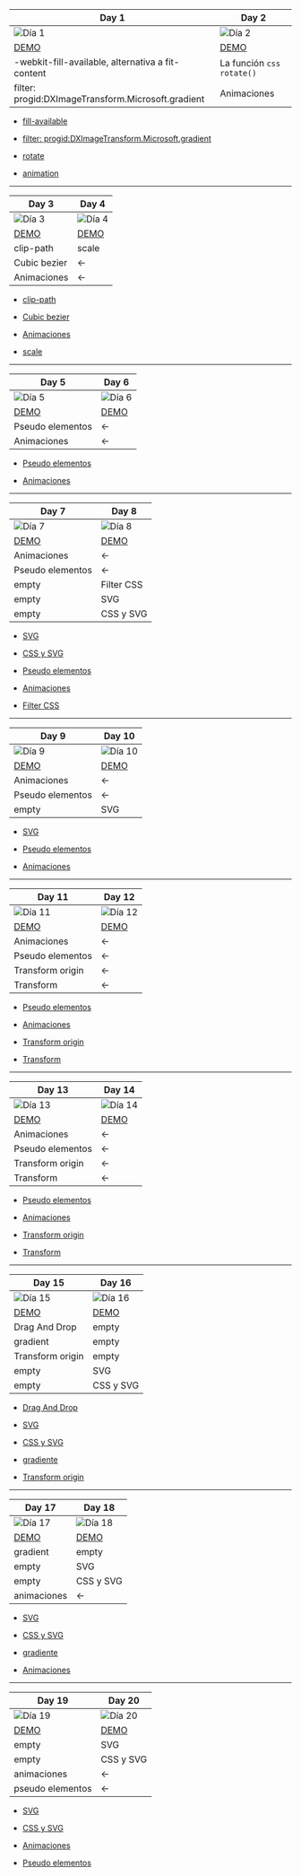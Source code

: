 
| Day 1 | Day 2 |
| ----------- | ----------- |
| ![Día 1](images/day1.png) | ![Día 2](images/day2.gif) |
| [DEMO](https://miguelhg2351.github.io/100-days-css/01) | <a href="https://miguelhg2351.github.io/100-days-css/02">DEMO</a> |
| -webkit-fill-available, alternativa a fit-content | La función ```css rotate()``` |
| filter: progid:DXImageTransform.Microsoft.gradient | Animaciones |

- [fill-available](https://developer.mozilla.org/es/docs/Web/CSS/width)

- [filter: progid:DXImageTransform.Microsoft.gradient](https://docs.microsoft.com/en-us/previous-versions/windows/internet-explorer/ie-developer/platform-apis/ms532997(v=vs.85))

- [rotate](https://developer.mozilla.org/en-US/docs/Web/CSS/transform-function/rotate())

- [animation](https://developer.mozilla.org/es/docs/Web/CSS/animation)

------------

| Day 3 | Day 4 |
| ----------- | ----------- |
| ![Día 3](images/day3.gif) | ![Día 4](images/day4.gif) |
| [DEMO](https://miguelhg2351.github.io/100-days-css/03) | <a href="https://miguelhg2351.github.io/100-days-css/04">DEMO</a> |
| clip-path | scale |
| Cubic bezier | <- |
| Animaciones | <- |

- [clip-path](https://developer.mozilla.org/es/docs/Web/CSS/clip-path)

- [Cubic bezier](https://developer.mozilla.org/en-US/docs/Web/CSS/easing-function)

- [Animaciones](https://developer.mozilla.org/es/docs/Web/CSS/animation)

- [scale](https://developer.mozilla.org/es/docs/Web/CSS/transform-function/scale)

------------

| Day 5 | Day 6 |
| ----------- | ----------- |
| ![Día 5](images/day5.png) | ![Día 6](images/day6.png) |
| [DEMO](https://miguelhg2351.github.io/100-days-css/05) | <a href="https://miguelhg2351.github.io/100-days-css/06">DEMO</a> |
| Pseudo elementos | <- |
| Animaciones | <- |

- [Pseudo elementos](https://developer.mozilla.org/es/docs/Web/CSS/Pseudoelementos)

- [Animaciones](https://developer.mozilla.org/es/docs/Web/CSS/animation)

------------

| Day 7 | Day 8 |
| ----------- | ----------- |
| ![Día 7](images/day7.png) | ![Día 8](images/day8.gif) |
| [DEMO](https://miguelhg2351.github.io/100-days-css/07) | <a href="https://miguelhg2351.github.io/100-days-css/08">DEMO</a> |
| Animaciones | <- |
| Pseudo elementos | <- |
| empty | Filter CSS |
| empty | SVG |
| empty | CSS y SVG |

- [SVG](https://developer.mozilla.org/es/docs/Web/SVG)

- [CSS y SVG](https://developer.mozilla.org/en-US/docs/Web/SVG/Tutorial/SVG_and_CSS)

- [Pseudo elementos](https://developer.mozilla.org/es/docs/Web/CSS/Pseudoelementos)

- [Animaciones](https://developer.mozilla.org/es/docs/Web/CSS/animation)

- [Filter CSS](https://developer.mozilla.org/es/docs/Web/CSS/filter)

------------

| Day 9 | Day 10 |
| ----------- | ----------- |
| ![Día 9](images/day9.gif) | ![Día 10](images/day10.gif) |
| [DEMO](https://miguelhg2351.github.io/100-days-css/09) | <a href="https://miguelhg2351.github.io/100-days-css/10">DEMO</a> |
| Animaciones | <- |
| Pseudo elementos | <- |
| empty | SVG |

- [SVG](https://developer.mozilla.org/es/docs/Web/SVG)

- [Pseudo elementos](https://developer.mozilla.org/es/docs/Web/CSS/Pseudoelementos)

- [Animaciones](https://developer.mozilla.org/es/docs/Web/CSS/animation)

------------

| Day 11 | Day 12 |
| ----------- | ----------- |
| ![Día 11](images/day11.gif) | ![Día 12](images/day12.gif) |
| [DEMO](https://miguelhg2351.github.io/100-days-css/11) | <a href="https://miguelhg2351.github.io/100-days-css/12">DEMO</a> |
| Animaciones | <- |
| Pseudo elementos | <- |
| Transform origin | <- |
| Transform | <- |

- [Pseudo elementos](https://developer.mozilla.org/es/docs/Web/CSS/Pseudoelementos)

- [Animaciones](https://developer.mozilla.org/es/docs/Web/CSS/animation)

- [Transform origin](https://developer.mozilla.org/en-US/docs/Web/CSS/transform-origin)

- [Transform](https://developer.mozilla.org/es/docs/Web/CSS/transform)

------------

| Day 13 | Day 14 |
| ----------- | ----------- |
| ![Día 13](images/day13.gif) | ![Día 14](images/day14.gif) |
| [DEMO](https://miguelhg2351.github.io/100-days-css/13) | <a href="https://miguelhg2351.github.io/100-days-css/14">DEMO</a> |
| Animaciones | <- |
| Pseudo elementos | <- |
| Transform origin | <- |
| Transform | <- |

- [Pseudo elementos](https://developer.mozilla.org/es/docs/Web/CSS/Pseudoelementos)

- [Animaciones](https://developer.mozilla.org/es/docs/Web/CSS/animation)

- [Transform origin](https://developer.mozilla.org/en-US/docs/Web/CSS/transform-origin)

- [Transform](https://developer.mozilla.org/es/docs/Web/CSS/transform)

------------

| Day 15 | Day 16 |
| ----------- | ----------- |
| ![Día 15](images/day15.gif) | ![Día 16](images/day16.gif) |
| [DEMO](https://miguelhg2351.github.io/100-days-css/15) | <a href="https://miguelhg2351.github.io/100-days-css/16">DEMO</a> |
| Drag And Drop | empty |
| gradient | empty |
| Transform origin | empty |
| empty | SVG |
| empty | CSS y SVG |

- [Drag And Drop](https://developer.mozilla.org/es/docs/DragDrop/Drag_and_Drop/drag_and_drop_archivo)

- [SVG](https://developer.mozilla.org/es/docs/Web/SVG)

- [CSS y SVG](https://developer.mozilla.org/en-US/docs/Web/SVG/Tutorial/SVG_and_CSS)

- [gradiente](https://developer.mozilla.org/es/docs/Web/CSS/radial-gradient())

- [Transform origin](https://developer.mozilla.org/en-US/docs/Web/CSS/transform-origin)


------------

| Day 17 | Day 18 |
| ----------- | ----------- |
| ![Día 17](images/day17.png) | ![Día 18](images/day18.gif) |
| [DEMO](https://miguelhg2351.github.io/100-days-css/17) | <a href="https://miguelhg2351.github.io/100-days-css/18">DEMO</a> |
| gradient | empty |
| empty | SVG |
| empty | CSS y SVG |
| animaciones | <- |


- [SVG](https://developer.mozilla.org/es/docs/Web/SVG)

- [CSS y SVG](https://developer.mozilla.org/en-US/docs/Web/SVG/Tutorial/SVG_and_CSS)

- [gradiente](https://developer.mozilla.org/es/docs/Web/CSS/radial-gradient())

- [Animaciones](https://developer.mozilla.org/es/docs/Web/CSS/animation)

------------

| Day 19 | Day 20 |
| ----------- | ----------- |
| ![Día 19](images/day19.gif) | ![Día 20](images/day20.gif) |
| [DEMO](https://miguelhg2351.github.io/100-days-css/19) | <a href="https://miguelhg2351.github.io/100-days-css/20">DEMO</a> |
| empty | SVG |
| empty | CSS y SVG |
| animaciones | <- |
| pseudo elementos | <- |


- [SVG](https://developer.mozilla.org/es/docs/Web/SVG)

- [CSS y SVG](https://developer.mozilla.org/en-US/docs/Web/SVG/Tutorial/SVG_and_CSS)

- [Animaciones](https://developer.mozilla.org/es/docs/Web/CSS/animation)

- [Pseudo elementos](https://developer.mozilla.org/es/docs/Web/CSS/Pseudoelementos)
